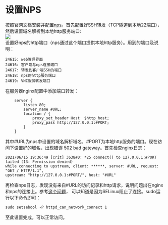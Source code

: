 # 设置NPS   
按照官网文档安装并配置[nps](https://ehang-io.github.io/nps/#/?id=nps)。首先配置好SSH转发（TCP隧道到本地22端口），然后设置域名解析到本地http服务端口:   
![](https://assets.freddieonfire.tk/nps_url_parse.png)   
设置好nps的http端口（nps通过这个端口提供本地http服务）。用到的端口及说明：   
```
24615: web管理界面
24616: 客户端与nps连接端口
24617: 转发到客户端SSH的端口
24618: nps的http服务端口
24619: VNC服务转发端口
```
在服务器nginx配置中添加端口转发：   
```
    server {
        listen 80;
        server_name #URL;
        location / {
            proxy_set_header Host  $http_host;
            proxy_pass http://127.0.0.1:#PORT;
        }
    }
```   
其中#URL为nps中设置的域名解析域名，#PORT为本地http服务的端口。现在访问下设置好的域名，出现错误 502 bad gateway。首先检查nginx日志：   
```
2021/06/15 19:36:49 [crit] 3638#0: *25 connect() to 127.0.0.1:#PORT failed (13: Permission denied) 
while connecting to upstream, client: ******, server: #URL, request: "GET / HTTP/1.1", 
upstream: "http://127.0.0.1:#PORT/", host: "#URL"
```   
再检查nps日志，发现没有来自#URL的访问记录和http请求，说明问题出在nginx和nps的连接上。参考[这个问题](https://stackoverflow.com/questions/23948527/13-permission-denied-while-connecting-to-upstreamnginx)，
可以知道是因为SELinux阻止了连接。sudo运行以下命令即可：   
```
sudo setsebool -P httpd_can_network_connect 1
```  
至此设置完成，可以正常访问。

